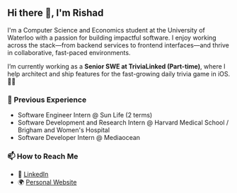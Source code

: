 ## Hi there 👋, I'm Rishad

I'm a Computer Science and Economics student at the University of Waterloo with a passion for building impactful software. I enjoy working across the stack—from backend services to frontend interfaces—and thrive in collaborative, fast-paced environments.

I’m currently working as a **Senior SWE at TriviaLinked (Part-time)**, where I help architect and ship features for the fast-growing daily trivia game in iOS. 🧠🔗

### 💼 Previous Experience
- Software Engineer Intern @ Sun Life (2 terms)
- Software Development and Research Intern @ Harvard Medical School / Brigham and Women's Hospital
- Software Developer Intern @ Mediaocean

### 📫 How to Reach Me
- 🔗 [LinkedIn](https://www.linkedin.com/in/rishadluthra)
- 🌍 [Personal Website](https://www.rishadluthra.dev)
